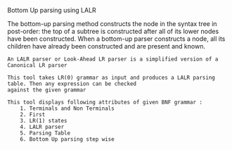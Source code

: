 Bottom Up parsing using LALR 
   
   The bottom-up parsing method constructs the node in the syntax tree in post-order: the top of a subtree is constructed after all of its lower nodes have been constructed. When a bottom-up parser constructs a node, all its children have already been constructed and are present and known. 

    An LALR parser or Look-Ahead LR parser is a simplified version of a Canonical LR parser

    This tool takes LR(0) grammar as input and produces a LALR parsing table. Then any expression can be checked
    against the given grammar
    
    This tool displays following attributes of given BNF grammar :
        1. Terminals and Non Terminals
        2. First
        3. LR(1) states
        4. LALR parser
        5. Parsing Table
        6. Bottom Up parsing step wise

